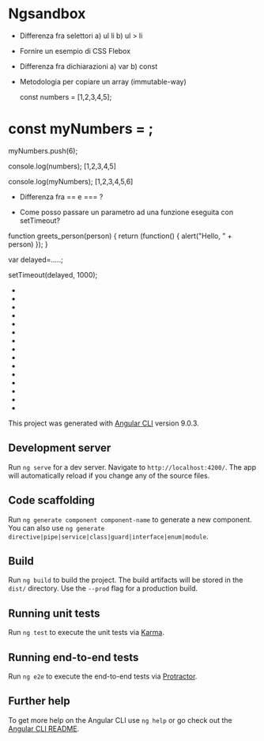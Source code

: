 # Ngsandbox

- Differenza fra selettori
  a) ul li
  b) ul > li

- Fornire un esempio di CSS Flebox

- Differenza fra dichiarazioni 
  a) var
  b) const 

- Metodologia per copiare un array (immutable-way)

  const numbers = [1,2,3,4,5];

# const myNumbers = ;

myNumbers.push(6);

console.log(numbers);
[1,2,3,4,5]

console.log(myNumbers);
[1,2,3,4,5,6]

- Differenza fra == e === ?

- Come posso passare un parametro ad una funzione eseguita con setTimeout?

function greets_person(person) {
  return (function() {
    alert("Hello, " + person)
  });
}

var delayed=.....;

setTimeout(delayed, 1000);

-
-
-
-
-
-
-
-
-
-
-
-
-
-
-


This project was generated with [Angular CLI](https://github.com/angular/angular-cli) version 9.0.3.

## Development server

Run `ng serve` for a dev server. Navigate to `http://localhost:4200/`. The app will automatically reload if you change any of the source files.

## Code scaffolding

Run `ng generate component component-name` to generate a new component. You can also use `ng generate directive|pipe|service|class|guard|interface|enum|module`.

## Build

Run `ng build` to build the project. The build artifacts will be stored in the `dist/` directory. Use the `--prod` flag for a production build.

## Running unit tests

Run `ng test` to execute the unit tests via [Karma](https://karma-runner.github.io).

## Running end-to-end tests

Run `ng e2e` to execute the end-to-end tests via [Protractor](http://www.protractortest.org/).

## Further help

To get more help on the Angular CLI use `ng help` or go check out the [Angular CLI README](https://github.com/angular/angular-cli/blob/master/README.md).
